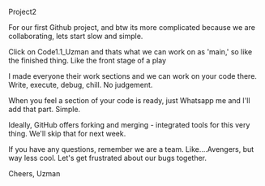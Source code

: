 Project2

For our first Github project, and btw its more complicated because we are collaborating, lets start slow and simple.

Click on Code1.1_Uzman and thats what we can work on as 'main,' so like the finished thing. Like the front stage of a play

I made everyone their work sections and we can work on your code there. Write, execute, debug, chill. No judgement.

When you feel a section of your code is ready, just Whatsapp me and I'll add that part. Simple.

Ideally, GitHub offers forking and merging - integrated tools for this very thing. We'll skip that for next week.

If you have any questions, remember we are a team. Like....Avengers, but way less cool. Let's get frustrated about our bugs together.

Cheers, Uzman
